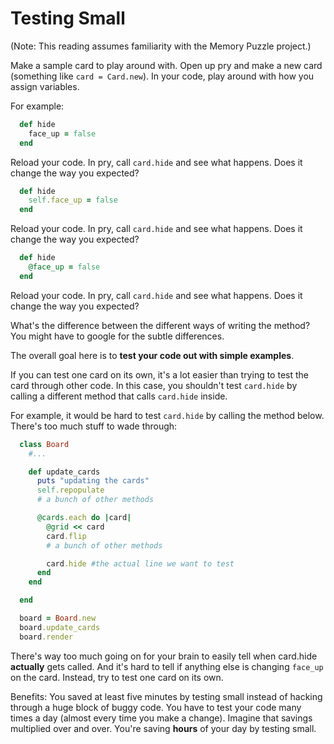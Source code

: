 # Testing Small

(Note: This reading assumes familiarity with the Memory Puzzle project.)

Make a sample card to play around with.  Open up pry and make a new card (something like `card = Card.new`).
In your code, play around with how you assign variables.

For example:

```ruby
  def hide
    face_up = false
  end

```

Reload your code.  In pry, call `card.hide` and see what happens.  Does it change the way you expected?

```ruby
  def hide
    self.face_up = false
  end
```

Reload your code.  In pry, call `card.hide` and see what happens.  Does it change the way you expected?

```ruby
  def hide
    @face_up = false
  end
```

Reload your code.  In pry, call `card.hide` and see what happens.  Does it change the way you expected?

What's the difference between the different ways of writing the method?  You might have to google for the subtle differences.

The overall goal here is to **test your code out with simple examples**.

If you can test one card on its own, it's a lot easier than trying to test the card through other code.  In this case, you shouldn't test `card.hide` by calling a different method that calls `card.hide` inside.

For example, it would be hard to test `card.hide` by calling the method below.  There's too much stuff to wade through:

```ruby
  class Board
    #...

    def update_cards
      puts "updating the cards"
      self.repopulate
      # a bunch of other methods

      @cards.each do |card|
        @grid << card
        card.flip
        # a bunch of other methods

        card.hide #the actual line we want to test
      end
    end

  end

  board = Board.new
  board.update_cards
  board.render
```

There's way too much going on for your brain to easily tell when card.hide **actually** gets called.  And it's hard to tell if anything else is changing `face_up` on the card.  Instead, try to test one card on its own.

Benefits: You saved at least five minutes by testing small instead of hacking through a huge block of buggy code.  You have to test your code many times a day (almost every time you make a change).  Imagine that savings multiplied over and over.  You're saving **hours** of your day by testing small.
